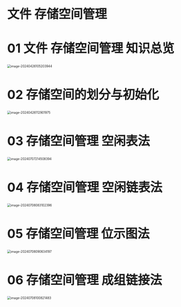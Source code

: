 # 文件 存储空间管理



# 01 文件 存储空间管理 知识总览

<img src="https://cvp.oss-cn-shanghai.aliyuncs.com/picgo/202404261052173.png" alt="image-20240426105203944" style="zoom:50%;" />



# 02 存储空间的划分与初始化

<img src="https://cvp.oss-cn-shanghai.aliyuncs.com/picgo/202404261129242.png" alt="image-20240426112901975" style="zoom:50%;" />



# 03 存储空间管理 空闲表法

<img src="https://cvp.oss-cn-shanghai.aliyuncs.com/picgo/202407072145114.png" alt="image-20240707214508394" style="zoom:50%;" />



# 04 存储空间管理 空闲链表法

<img src="https://cvp.oss-cn-shanghai.aliyuncs.com/picgo/202407080831943.png" alt="image-20240708083102396" style="zoom:50%;" />



# 05 存储空间管理 位示图法

<img src="https://cvp.oss-cn-shanghai.aliyuncs.com/picgo/202407080906689.png" alt="image-20240708090634197" style="zoom:50%;" />



# 06 存储空间管理 成组链接法

<img src="https://cvp.oss-cn-shanghai.aliyuncs.com/picgo/202407081008926.png" alt="image-20240708100821483" style="zoom:50%;" />
